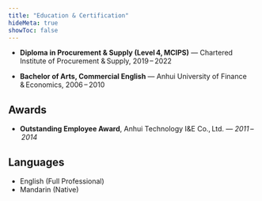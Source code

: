 ```yaml
---
title: "Education & Certification"
hideMeta: true
showToc: false
---
```


- **Diploma in Procurement & Supply (Level 4, MCIPS)** — Chartered Institute of Procurement & Supply, 2019 – 2022

- **Bachelor of Arts, Commercial English** — Anhui University of Finance & Economics, 2006 – 2010

## Awards

- **Outstanding Employee Award**, Anhui Technology I&E Co., Ltd. — *2011 – 2014*

## Languages

- English (Full Professional)
- Mandarin (Native)
